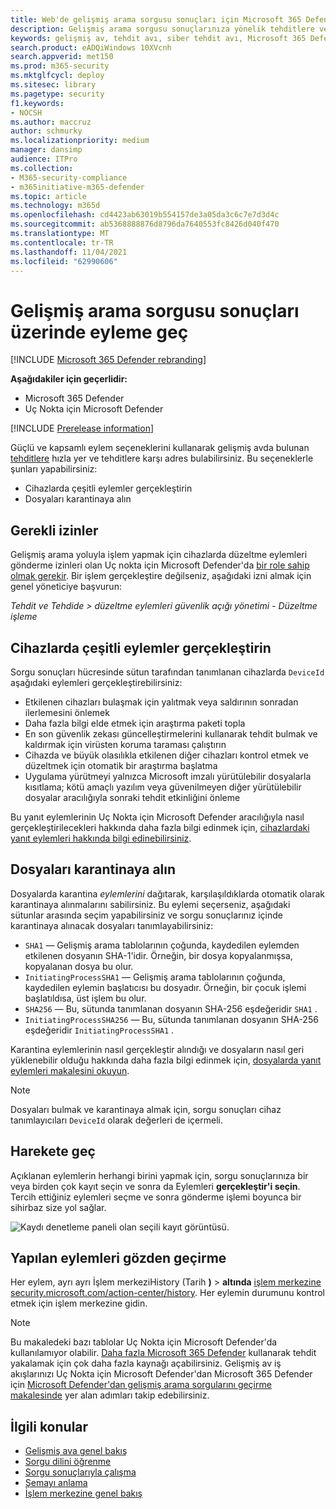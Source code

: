 ```yaml
---
title: Web'de gelişmiş arama sorgusu sonuçları için Microsoft 365 Defender
description: Gelişmiş arama sorgusu sonuçlarınıza yönelik tehditlere ve etkilenen varlıklara hızlı bir şekilde neden olun
keywords: gelişmiş av, tehdit avı, siber tehdit avı, Microsoft 365 Defender, Microsoft 365, m365, arama, sorgu, telemetri, önlem alma
search.product: eADQiWindows 10XVcnh
search.appverid: met150
ms.prod: m365-security
ms.mktglfcycl: deploy
ms.sitesec: library
ms.pagetype: security
f1.keywords:
- NOCSH
ms.author: maccruz
author: schmurky
ms.localizationpriority: medium
manager: dansimp
audience: ITPro
ms.collection:
- M365-security-compliance
- m365initiative-m365-defender
ms.topic: article
ms.technology: m365d
ms.openlocfilehash: cd4423ab63019b554157de3a05da3c6c7e7d3d4c
ms.sourcegitcommit: ab5368888876d8796da7640553fc8426d040f470
ms.translationtype: MT
ms.contentlocale: tr-TR
ms.lasthandoff: 11/04/2021
ms.locfileid: "62990606"
---
```

# <a name="take-action-on-advanced-hunting-query-results"></a>Gelişmiş arama sorgusu sonuçları üzerinde eyleme geç

[!INCLUDE [Microsoft 365 Defender rebranding](../includes/microsoft-defender.md)]


**Aşağıdakiler için geçerlidir:**
- Microsoft 365 Defender
- Uç Nokta için Microsoft Defender

[!INCLUDE [Prerelease information](../includes/prerelease.md)]

Güçlü ve kapsamlı eylem seçeneklerini kullanarak gelişmiş avda bulunan [tehditlere](advanced-hunting-overview.md) hızla yer ve tehditlere karşı adres bulabilirsiniz. Bu seçeneklerle şunları yapabilirsiniz:

- Cihazlarda çeşitli eylemler gerçekleştirin
- Dosyaları karantinaya alın

## <a name="required-permissions"></a>Gerekli izinler
Gelişmiş arama yoluyla işlem yapmak için cihazlarda düzeltme eylemleri gönderme izinleri olan Uç nokta için Microsoft Defender'da [bir role sahip olmak gerekir](/windows/security/threat-protection/microsoft-defender-atp/user-roles#permission-options). Bir işlem gerçekleştire değilseniz, aşağıdaki izni almak için genel yöneticiye başvurun:

*Tehdit ve Tehdide > düzeltme eylemleri güvenlik açığı yönetimi - Düzeltme işleme*

## <a name="take-various-actions-on-devices"></a>Cihazlarda çeşitli eylemler gerçekleştirin
Sorgu sonuçları hücresinde sütun tarafından tanımlanan cihazlarda `DeviceId` aşağıdaki eylemleri gerçekleştirebilirsiniz:

- Etkilenen cihazları bulaşmak için yalıtmak veya saldırının sonradan ilerlemesini önlemek
- Daha fazla bilgi elde etmek için araştırma paketi topla
- En son güvenlik zekası güncelleştirmelerini kullanarak tehdit bulmak ve kaldırmak için virüsten koruma taraması çalıştırın
- Cihazda ve büyük olasılıkla etkilenen diğer cihazları kontrol etmek ve düzeltmek için otomatik bir araştırma başlatma
- Uygulama yürütmeyi yalnızca Microsoft imzalı yürütülebilir dosyalarla kısıtlama; kötü amaçlı yazılım veya güvenilmeyen diğer yürütülebilir dosyalar aracılığıyla sonraki tehdit etkinliğini önleme

Bu yanıt eylemlerinin Uç Nokta için Microsoft Defender aracılığıyla nasıl gerçekleştirilecekleri hakkında daha fazla bilgi edinmek için, [cihazlardaki yanıt eylemleri hakkında bilgi edinebilirsiniz](/windows/security/threat-protection/microsoft-defender-atp/respond-machine-alerts).
   
## <a name="quarantine-files"></a>Dosyaları karantinaya alın
Dosyalarda karantina *eylemlerini* dağıtarak, karşılaşıldıklarda otomatik olarak karantinaya alınmalarını sabilirsiniz. Bu eylemi seçerseniz, aşağıdaki sütunlar arasında seçim yapabilirsiniz ve sorgu sonuçlarınız içinde karantinaya alınacak dosyaları tanımlayabilirsiniz:

- `SHA1` — Gelişmiş arama tablolarının çoğunda, kaydedilen eylemden etkilenen dosyanın SHA-1'idir. Örneğin, bir dosya kopyalanmışsa, kopyalanan dosya bu olur.
- `InitiatingProcessSHA1` — Gelişmiş arama tablolarının çoğunda, kaydedilen eylemin başlatıcısı bu dosyadır. Örneğin, bir çocuk işlemi başlatıldısa, üst işlem bu olur. 
- `SHA256` — Bu, sütunda tanımlanan dosyanın SHA-256 eşdeğeridir `SHA1` .
- `InitiatingProcessSHA256` — Bu, sütunda tanımlanan dosyanın SHA-256 eşdeğeridir `InitiatingProcessSHA1` .

Karantina eylemlerinin nasıl gerçekleştir alındığı ve dosyaların nasıl geri yüklenebilir olduğu hakkında daha fazla bilgi edinmek için, [dosyalarda yanıt eylemleri makalesini okuyun](/windows/security/threat-protection/microsoft-defender-atp/respond-file-alerts).

>[!NOTE]
>Dosyaları bulmak ve karantinaya almak için, sorgu sonuçları cihaz tanımlayıcıları `DeviceId` olarak değerleri de içermeli.  

## <a name="take-action"></a>Harekete geç
Açıklanan eylemlerin herhangi birini yapmak için, sorgu sonuçlarınıza bir veya birden çok kayıt seçin ve sonra da Eylemleri **gerçekleştir'i seçin**. Tercih ettiğiniz eylemleri seçme ve sonra gönderme işlemi boyunca bir sihirbaz size yol sağlar.

![Kaydı denetleme paneli olan seçili kayıt görüntüsü.](../../media/take-action-multiple.png)

## <a name="review-actions-taken"></a>Yapılan eylemleri gözden geçirme
Her eylem, ayrı ayrı İşlem merkeziHistory (Tarih **)** >  **altında** [işlem merkezine security.microsoft.com/action-center/history](https://security.microsoft.com/action-center/history).[](m365d-action-center.md) Her eylemin durumunu kontrol etmek için işlem merkezine gidin.
 
>[!NOTE]
>Bu makaledeki bazı tablolar Uç Nokta için Microsoft Defender'da kullanılamıyor olabilir. [Daha fazla Microsoft 365 Defender](m365d-enable.md) kullanarak tehdit yakalamak için çok daha fazla kaynağı açabilirsiniz. Gelişmiş av iş akışlarınızı Uç Nokta için Microsoft Defender'dan Microsoft 365 Defender için [Microsoft Defender'dan gelişmiş arama sorgularını geçirme makalesinde](advanced-hunting-migrate-from-mde.md) yer alan adımları takip edebilirsiniz.

## <a name="related-topics"></a>İlgili konular
- [Gelişmiş ava genel bakış](advanced-hunting-overview.md)
- [Sorgu dilini öğrenme](advanced-hunting-query-language.md)
- [Sorgu sonuçlarıyla çalışma](advanced-hunting-query-results.md)
- [Şemayı anlama](advanced-hunting-schema-tables.md)
- [İşlem merkezine genel bakış](m365d-action-center.md)
